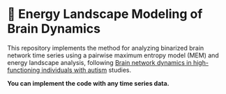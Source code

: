 # 🧠 Energy Landscape Modeling of Brain Dynamics
This repository implements the method for analyzing binarized brain network time series using a pairwise maximum entropy model (MEM) and energy landscape analysis, following [Brain network dynamics in high-functioning individuals with autism](https://www.nature.com/articles/ncomms16048) studies.


 **You can implement the code with any time series data.**

